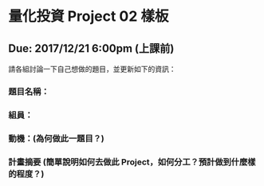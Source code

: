 # 量化投資 Project 02 樣板
## Due: 2017/12/21 6:00pm (上課前)

請各組討論一下自己想做的題目，並更新如下的資訊：

### 題目名稱：

### 組員：

### 動機：(為何做此一題目？)

### 計畫摘要 (簡單說明如何去做此 Project，如何分工？預計做到什麼樣的程度？)
